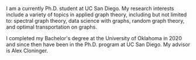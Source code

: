 <script type="text/javascript" id="MathJax-script" async
  src="https://cdn.jsdelivr.net/npm/mathjax@3/es5/tex-mml-chtml.js">
</script>

I am a currently Ph.D. student at UC San Diego. My research interests include a variety of topics in applied graph theory, including but not limited to: spectral graph theory, data science with graphs, random graph theory, and optimal transportation on graphs.

I completed my Bachelor's degree at the University of Oklahoma in 2020 and since then have been in the Ph.D. program at UC San Diego. My advisor is Alex Cloninger.

<!-- \\(\int_a^b f(x)\mathrm{d}x\\)

$$\int_a^b f(x)\mathrm{d}x $$ -->
